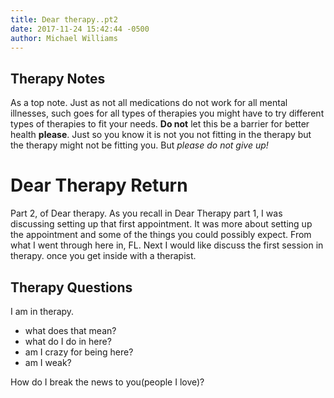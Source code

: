 ```yaml
---
title: Dear therapy..pt2
date: 2017-11-24 15:42:44 -0500
author: Michael Williams
---
```

## Therapy Notes

As a top note. Just as not all medications do not work for all mental illnesses, such goes for all types of therapies you might have to try different types of therapies to fit your needs. **Do not** let this be a barrier for better health **please**. Just so you know it is not you not fitting in the therapy but the therapy might not be fitting you. But _please do not give up!_

# Dear Therapy Return

Part 2, of Dear therapy. As you recall in Dear Therapy part 1, I was discussing setting up that first appointment. It was more about setting up the appointment and some of the things you could possibly expect. From what I went through here in, FL.
Next I would like discuss the first session in therapy. 
once you get inside with a therapist. 

## Therapy Questions

I am in therapy. 
- what does that mean?
- what do I do in here?
- am I crazy for being here?
- am I weak?

How do I break the news to you(people I love)?
